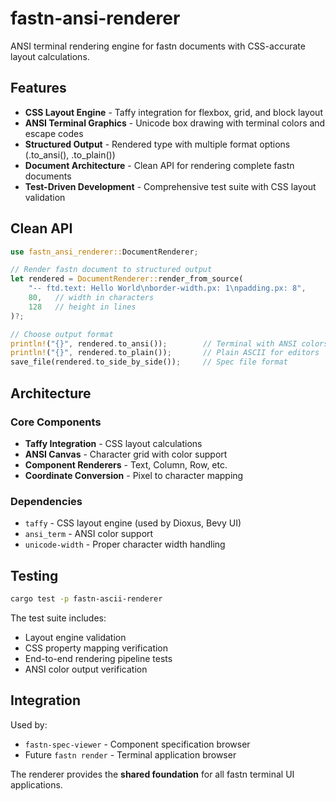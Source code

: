 # fastn-ansi-renderer

ANSI terminal rendering engine for fastn documents with CSS-accurate layout calculations.

## Features

- **CSS Layout Engine** - Taffy integration for flexbox, grid, and block layout
- **ANSI Terminal Graphics** - Unicode box drawing with terminal colors and escape codes
- **Structured Output** - Rendered type with multiple format options (.to_ansi(), .to_plain())
- **Document Architecture** - Clean API for rendering complete fastn documents
- **Test-Driven Development** - Comprehensive test suite with CSS layout validation

## Clean API

```rust
use fastn_ansi_renderer::DocumentRenderer;

// Render fastn document to structured output
let rendered = DocumentRenderer::render_from_source(
    "-- ftd.text: Hello World\nborder-width.px: 1\npadding.px: 8",
    80,   // width in characters
    128   // height in lines
)?;

// Choose output format
println!("{}", rendered.to_ansi());        // Terminal with ANSI colors
println!("{}", rendered.to_plain());       // Plain ASCII for editors  
save_file(rendered.to_side_by_side());     // Spec file format
```

## Architecture

### Core Components

- **Taffy Integration** - CSS layout calculations
- **ANSI Canvas** - Character grid with color support  
- **Component Renderers** - Text, Column, Row, etc.
- **Coordinate Conversion** - Pixel to character mapping

### Dependencies

- `taffy` - CSS layout engine (used by Dioxus, Bevy UI)
- `ansi_term` - ANSI color support
- `unicode-width` - Proper character width handling

## Testing

```bash
cargo test -p fastn-ascii-renderer
```

The test suite includes:
- Layout engine validation  
- CSS property mapping verification
- End-to-end rendering pipeline tests
- ANSI color output verification

## Integration

Used by:
- `fastn-spec-viewer` - Component specification browser
- Future `fastn render` - Terminal application browser  

The renderer provides the **shared foundation** for all fastn terminal UI applications.